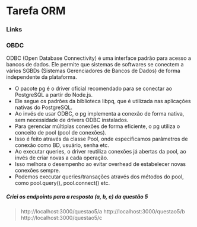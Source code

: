 # Tarefa ORM

### Links

### OBDC
ODBC (Open Database Connectivity) é uma interface padrão para acesso a bancos de dados. Ele permite que sistemas de softwares se conectem a vários SGBDs (Sistemas Gerenciadores de Bancos de Dados) de forma independente da plataforma.
- O pacote pg é o driver oficial recomendado para se conectar ao PostgreSQL a partir do Node.js.
- Ele segue os padrões da biblioteca libpq, que é utilizada nas aplicações nativas do PostgreSQL.
- Ao invés de usar ODBC, o pg implementa a conexão de forma nativa, sem necessidade de drivers ODBC instalados.
- Para gerenciar múltiplas conexões de forma eficiente, o pg utiliza o conceito de pool (pool de conexões).
- Isso é feito através da classe Pool, onde especificamos parâmetros de conexão como BD, usuário, senha etc.
- Ao executar queries, o driver reutiliza conexões já abertas da pool, ao invés de criar novas a cada operação.
- Isso melhora o desempenho ao evitar overhead de estabelecer novas conexões sempre.
- Podemos executar queries/transações através dos métodos do pool, como pool.query(), pool.connect() etc.

##### Criei os endpoints para a resposta (a, b, c) da questão 5

> http://localhost:3000/questao5/a
> http://localhost:3000/questao5/b
> http://localhost:3000/questao5/c